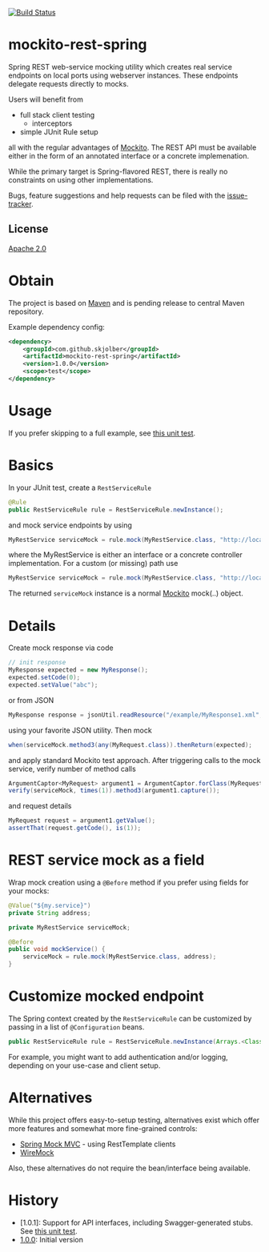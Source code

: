 [![Build Status](https://travis-ci.org/skjolber/mockito-rest-spring.svg?branch=master)](https://travis-ci.org/skjolber/mockito-rest-spring)

# mockito-rest-spring
Spring REST web-service mocking utility which creates real service endpoints on local ports using webserver instances. These endpoints delegate requests directly to mocks.

Users will benefit from

  * full stack client testing
    * interceptors
  * simple JUnit Rule setup

all with the regular advantages of [Mockito]. The REST API must be available either in the form
of an annotated interface or a concrete implemenation.

While the primary target is Spring-flavored REST, there is really no constraints on using other implementations. 

Bugs, feature suggestions and help requests can be filed with the [issue-tracker].

## License
[Apache 2.0]

# Obtain
The project is based on [Maven] and is pending release to central Maven repository.

Example dependency config:

```xml
<dependency>
	<groupId>com.github.skjolber</groupId>
	<artifactId>mockito-rest-spring</artifactId>
	<version>1.0.0</version>
	<scope>test</scope>
</dependency>
```

# Usage
If you prefer skipping to a full example, see [this unit test](src/test/java/com/github/skjolber/mockito/rest/spring/RestServiceRule1Test.java). 

# Basics
In your JUnit test, create a `RestServiceRule`

```java
@Rule
public RestServiceRule rule = RestServiceRule.newInstance();
```

and mock service endpoints by using

```java
MyRestService serviceMock = rule.mock(MyRestService.class, "http://localhost:12345/base/path"); 
```

where the MyRestService is either an interface or a concrete controller implementation. For a custom (or missing) path use

```java
MyRestService serviceMock = rule.mock(MyRestService.class, "http://localhost:12345/base/path", "/myService"); 
```

The returned `serviceMock` instance is a normal [Mockito] mock(..) object. 

# Details
Create mock response via code

```java
// init response
MyResponse expected = new MyResponse();
expected.setCode(0);
expected.setValue("abc");
```

or from JSON

```java
MyResponse response = jsonUtil.readResource("/example/MyResponse1.xml", MyResponse.class);
```
using your favorite JSON utility. Then mock

```java
when(serviceMock.method3(any(MyRequest.class)).thenReturn(expected);
```

and apply standard Mockito test approach. After triggering calls to the mock service, verify number of method calls

```java
ArgumentCaptor<MyRequest> argument1 = ArgumentCaptor.forClass(MyRequest.class);
verify(serviceMock, times(1)).method3(argument1.capture());
```

and request details

```java
MyRequest request = argument1.getValue();
assertThat(request.getCode(), is(1));
```

# REST service mock as a field
Wrap mock creation using a `@Before` method if you prefer using fields for your mocks:

```java
@Value("${my.service}")
private String address;

private MyRestService serviceMock;

@Before
public void mockService() {
	serviceMock = rule.mock(MyRestService.class, address);
}
```

# Customize mocked endpoint
The Spring context created by the `RestServiceRule` can be customized by passing in a list of `@Configuration` beans.

```java
public RestServiceRule rule = RestServiceRule.newInstance(Arrays.<Class<?>>asList(LoggingSpringWebMvcConfig.class));
```

For example, you might want to add authentication and/or logging, depending on your use-case and client setup.

# Alternatives
While this project offers easy-to-setup testing, alternatives exist which offer more features and somewhat more fine-grained controls: 

   * [Spring Mock MVC] - using RestTemplate clients
   * [WireMock]

Also, these alternatives do not require the bean/interface being available.

# History

 - [1.0.1]: Support for API interfaces, including Swagger-generated stubs. See [this unit test](src/test/java/com/github/skjolber/mockito/rest/spring/RestServiceRule1Test.java).
 - [1.0.0]: Initial version

[Apache 2.0]:          	http://www.apache.org/licenses/LICENSE-2.0.html
[issue-tracker]:       	https://github.com/skjolber/mockito-rest-spring/issues
[Maven]:                http://maven.apache.org/
[1.0.0]:				https://github.com/skjolber/mockito-rest-spring/releases/tag/mockito-spring-rest-1.0.0
[WireMock]:             http://wiremock.org/
[Spring Mock MVC]:      http://docs.spring.io/spring-security/site/docs/current/reference/html/test-mockmvc.html
[Swagger]:				https://github.com/swagger-api/swagger-codegen
[Mockito]:				https://github.com/mockito/mockito

